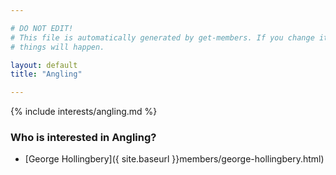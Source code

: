 ```yaml
---

# DO NOT EDIT!
# This file is automatically generated by get-members. If you change it, bad
# things will happen.

layout: default
title: "Angling"

---
```


{% include interests/angling.md %}

### Who is interested in Angling?


* [George Hollingbery]({ site.baseurl }}members/george-hollingbery.html)
